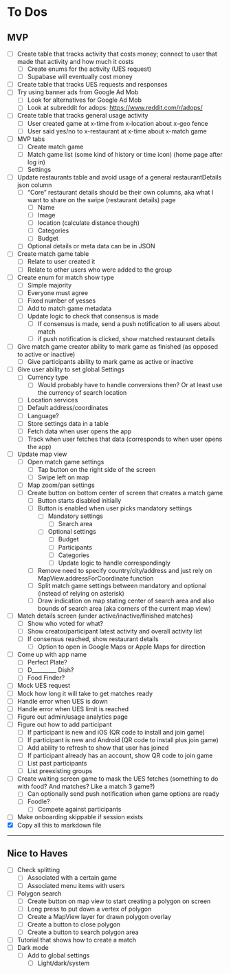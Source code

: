 # To Dos

## MVP

- [ ] Create table that tracks activity that costs money; connect to user that made that activity and how much it costs
  - [ ] Create enums for the activity (UES request)
  - [ ] Supabase will eventually cost money
- [ ] Create table that tracks UES requests and responses
- [ ] Try using banner ads from Google Ad Mob
  - [ ] Look for alternatives for Google Ad Mob
  - [ ] Look at subreddit for adops: https://www.reddit.com/r/adops/
- [ ] Create table that tracks general usage activity
  - [ ] User created game at x-time from x-location about x-geo fence
  - [ ] User said yes/no to x-restaurant at x-time about x-match game
- [ ] MVP tabs
  - [ ] Create match game
  - [ ] Match game list (some kind of history or time icon) (home page after log in)
  - [ ] Settings
- [ ] Update restaurants table and avoid usage of a general restaurantDetails json column
  - [ ] “Core” restaurant details should be their own columns, aka what I want to share on the swipe (restaurant details) page
    - [ ] Name
    - [ ] Image
    - [ ] location (calculate distance though)
    - [ ] Categories
    - [ ] Budget
  - [ ] Optional details or meta data can be in JSON
- [ ] Create match game table
  - [ ] Relate to user created it
  - [ ] Relate to other users who were added to the group
- [ ] Create enum for match show type
  - [ ] Simple majority
  - [ ] Everyone must agree
  - [ ] Fixed number of yesses
  - [ ] Add to match game metadata
  - [ ] Update logic to check that consensus is made
    - [ ] If consensus is made, send a push notification to all users about match
    - [ ] if push notification is clicked, show matched restaurant details
- [ ] Give match game creator ability to mark game as finished (as opposed to active or inactive)
  - [ ] Give participants ability to mark game as active or inactive
- [ ] Give user ability to set global Settings
  - [ ] Currency type
    - [ ] Would probably have to handle conversions then? Or at least use the currency of search location
  - [ ] Location services
  - [ ] Default address/coordinates
  - [ ] Language?
  - [ ] Store settings data in a table
  - [ ] Fetch data when user opens the app
  - [ ] Track when user fetches that data (corresponds to when user opens the app)
- [ ] Update map view
  - [ ] Open match game settings
    - [ ] Tap button on the right side of the screen
    - [ ] Swipe left on map
  - [ ] Map zoom/pan settings
  - [ ] Create button on bottom center of screen that creates a match game
    - [ ] Button starts disabled initially
    - [ ] Button is enabled when user picks mandatory settings
      - [ ] Mandatory settings
        - [ ] Search area
      - [ ] Optional settings
        - [ ] Budget
        - [ ] Participants
        - [ ] Categories
        - [ ] Update logic to handle correspondingly
    - [ ] Remove need to specify country/city/address and just rely on MapView.addressForCoordinate function
    - [ ] Split match game settings between mandatory and optional (instead of relying on asterisk)
    - [ ] Draw indication on map stating center of search area and also bounds of search area (aka corners of the current map view)
- [ ] Match details screen (under active/inactive/finished matches)
  - [ ] Show who voted for what?
  - [ ] Show creator/participant latest activity and overall activity list
  - [ ] If consensus reached, show restaurant details
    - [ ] Option to open in Google Maps or Apple Maps for direction
- [ ] Come up with app name
  - [ ] Perfect Plate?
  - [ ] D_________ Dish?
  - [ ] Food Finder?
- [ ] Mock UES request
- [ ] Mock how long it will take to get matches ready
- [ ] Handle error when UES is down
- [ ] Handle error when UES limit is reached
- [ ] Figure out admin/usage analytics page
- [ ] Figure out how to add participant
  - [ ] If participant is new and iOS (QR code to install and join game)
  - [ ] If participant is new and Android (QR code to install plus join game)
  - [ ] Add ability to refresh to show that user has joined
  - [ ] If participant already has an account, show QR code to join game
  - [ ] List past participants
  - [ ] List preexisting groups
- [ ] Create waiting screen game to mask the UES fetches (something to do with food? And matches? Like a match 3 game?)
  - [ ] Can optionally send push notification when game options are ready
  - [ ] Foodle?
    - [ ] Compete against participants
- [ ] Make onboarding skippable if session exists
- [x] Copy all this to markdown file

---

## Nice to Haves

- [ ] Check splitting
  - [ ] Associated with a certain game
  - [ ] Associated menu items with users
- [ ] Polygon search
  - [ ] Create button on map view to start creating a polygon on screen
  - [ ] Long press to put down a vertex of polygon
  - [ ] Create a MapView layer for drawn polygon overlay
  - [ ] Create a button to close polygon 
  - [ ] Create a button to search polygon area
- [ ] Tutorial that shows how to create a match
- [ ] Dark mode
  - [ ] Add to global settings
    - [ ] Light/dark/system
